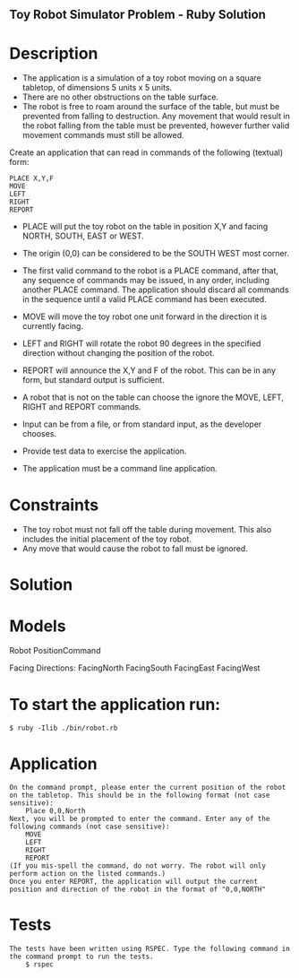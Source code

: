 ## Toy Robot Simulator Problem - Ruby Solution

# Description

- The application is a simulation of a toy robot moving on a square tabletop,
  of dimensions 5 units x 5 units.
- There are no other obstructions on the table surface.
- The robot is free to roam around the surface of the table, but must be
  prevented from falling to destruction. Any movement that would result in the
  robot falling from the table must be prevented, however further valid
  movement commands must still be allowed.

Create an application that can read in commands of the following (textual) form:

    PLACE X,Y,F
    MOVE
    LEFT
    RIGHT
    REPORT

- PLACE will put the toy robot on the table in position X,Y and facing NORTH,
  SOUTH, EAST or WEST.
- The origin (0,0) can be considered to be the SOUTH WEST most corner.
- The first valid command to the robot is a PLACE command, after that, any
  sequence of commands may be issued, in any order, including another PLACE
  command. The application should discard all commands in the sequence until
  a valid PLACE command has been executed.
- MOVE will move the toy robot one unit forward in the direction it is
  currently facing.
- LEFT and RIGHT will rotate the robot 90 degrees in the specified direction
  without changing the position of the robot.
- REPORT will announce the X,Y and F of the robot. This can be in any form,
  but standard output is sufficient.

- A robot that is not on the table can choose the ignore the MOVE, LEFT, RIGHT
  and REPORT commands.
- Input can be from a file, or from standard input, as the developer chooses.
- Provide test data to exercise the application.
- The application must be a command line application.

# Constraints

- The toy robot must not fall off the table during movement. This also
  includes the initial placement of the toy robot.
- Any move that would cause the robot to fall must be ignored.

# Solution

# Models
   Robot
   PositionCommand

   Facing Directions:
   FacingNorth
   FacingSouth
   FacingEast
   FacingWest

# To start the application run:
    $ ruby -Ilib ./bin/robot.rb

# Application
    On the command prompt, please enter the current position of the robot on the tabletop. This should be in the following format (not case sensitive):
        Place 0,0,North
    Next, you will be prompted to enter the command. Enter any of the following commands (not case sensitive):
        MOVE
        LEFT
        RIGHT
        REPORT
    (If you mis-spell the command, do not worry. The robot will only perform action on the listed commands.)
    Once you enter REPORT, the application will output the current position and direction of the robot in the format of "0,0,NORTH"

# Tests
    The tests have been written using RSPEC. Type the following command in the command prompt to run the tests.
        $ rspec
